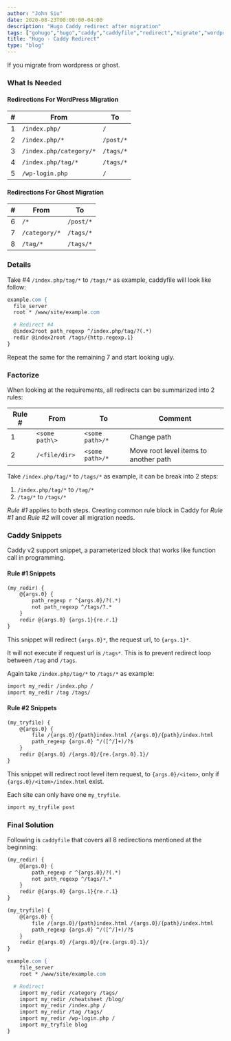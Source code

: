 ```yaml
---
author: "John Siu"
date: 2020-08-23T00:00:00-04:00
description: "Hugo Caddy redirect after migration"
tags: ["gohugo","hugo","caddy","caddyfile","redirect","migrate","wordpress","ghost"]
title: "Hugo - Caddy Redirect"
type: "blog"
---
```

If you migrate from wordpress or ghost.
<!--more-->

### What Is Needed

#### Redirections For WordPress Migration

|#|From|To
---|---|---
1|`/index.php/`|`/`
2|`/index.php/*`|`/post/*`
3|`/index.php/category/*`|`/tags/*`
4|`/index.php/tag/*`|`/tags/*`
5|`/wp-login.php`|`/`

#### Redirections For Ghost Migration

|#|From|To
---|---|---
6|`/*`|`/post/*`
7|`/category/*`|`/tags/*`
8|`/tag/*`|`/tags/*`

### Details

Take #4 `/index.php/tag/*` to `/tags/*` as example, caddyfile will look like follow:

```apache
example.com {
  file_server
  root * /www/site/example.com

  # Redirect #4
  @index2root path_regexp ^/index.php/tag/?(.*)
  redir @index2root /tags/{http.regexp.1}
}
```

Repeat the same for the remaining 7 and start looking ugly.

### Factorize

When looking at the requirements, all redirects can be summarized into 2 rules:

Rule #|From|To|Comment
---|---|---|---
1|`<some path\>`|`<some path>/*`|Change path
2|`/<file/dir>`|`<some path>/*`|Move root level items to another path

Take `/index.php/tag/*` to `/tags/*` as example, it can be break into 2 steps:

1. `/index.php/tag/*` to `/tag/*`
2. `/tag/*` to `/tags/*`

*Rule #1* applies to both steps. Creating common rule block in Caddy for *Rule #1* and *Rule #2* will cover all migration needs.

### Caddy Snippets

Caddy v2 support snippet, a parameterized block that works like function call in programming.

#### Rule #1 Snippets

```apache
(my_redir) {
	@{args.0} {
		path_regexp r ^{args.0}/?(.*)
		not path_regexp ^/tags/?.*
	}
	redir @{args.0} {args.1}{re.r.1}
}
```

This snippet will redirect `{args.0}*`, the request url, to `{args.1}*`.

It will not execute if request url is `/tags*`. This is to prevent redirect loop between `/tag` and `/tags`.

Again take `/index.php/tag/*` to `/tags/*` as example:

```apache
import my_redir /index.php /
import my_redir /tag /tags/
```

#### Rule #2 Snippets

```apache
(my_tryfile) {
	@{args.0} {
		file /{args.0}/{path}index.html /{args.0}/{path}/index.html
		path_regexp {args.0} ^/([^/]+)/?$
	}
	redir @{args.0} /{args.0}/{re.{args.0}.1}/
}
```

This snippet will redirect root level item request, to `{args.0}/<item>`, only if `{args.0}/<item>/index.html` exist.

Each site can only have one `my_tryfile`.

```apache
import my_tryfile post
```

### Final Solution

Following is `caddyfile` that covers all 8 redirections mentioned at the beginning:

```apache
(my_redir) {
	@{args.0} {
		path_regexp r ^{args.0}/?(.*)
		not path_regexp ^/tags/?.*
	}
	redir @{args.0} {args.1}{re.r.1}
}

(my_tryfile) {
	@{args.0} {
		file /{args.0}/{path}index.html /{args.0}/{path}/index.html
		path_regexp {args.0} ^/([^/]+)/?$
	}
	redir @{args.0} /{args.0}/{re.{args.0}.1}/
}

example.com {
	file_server
	root * /www/site/example.com

  # Redirect
	import my_redir /category /tags/
	import my_redir /cheatsheet /blog/
	import my_redir /index.php /
	import my_redir /tag /tags/
	import my_redir /wp-login.php /
	import my_tryfile blog
}
```